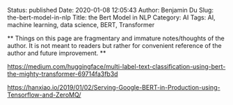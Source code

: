 Status: published
Date: 2020-01-08 12:05:43
Author: Benjamin Du
Slug: the-bert-model-in-nlp
Title: the Bert Model in NLP
Category: AI
Tags: AI, machine learning, data science, BERT, Transformer

**
Things on this page are fragmentary and immature notes/thoughts of the author.
It is not meant to readers but rather for convenient reference of the author and future improvement.
**

https://medium.com/huggingface/multi-label-text-classification-using-bert-the-mighty-transformer-69714fa3fb3d

https://hanxiao.io/2019/01/02/Serving-Google-BERT-in-Production-using-Tensorflow-and-ZeroMQ/
